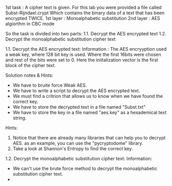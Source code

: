 1st task :
A cipher text is given. For this lab you were provided a file called
Subst-Rijndael.crypt
Which contains the binary data of a text that has been encrypted TWICE.
1st layer : Monoalphabetic substitution
2nd layer : AES algiorthm in CBC mode

So the task is divided into two parts:
1.1. Decrypt the AES encrypted text
1.2. Decrypt the monoalphabetic substitution cipher text

1.1. Decrypt the AES encrypted text:
Information :
The AES encryyption used a weak key, where 128 bit key is used. Where the first 16bits were chosen and rest of the bits were set to 0. Here the iniitalization vector is the first block of the cipher text.

Solution notes & Hints:

- We have to bruite force Weak AES.
- We have to write a script to decrypt the AES encrypted text.
- We must find a critrion that allows us to know when we have found the correct key.
- We have to store the decrypted text in a file named "Subst.txt"
- We have to store the key in a file named "aes.key" as a hexademical text string.

Hints:

1. Notice that there are already many libraries that can help you to decrypt AES. as an example, you can use the "pycryptodome" library.
2. Take a look at Shannon's Entropy to find the correct key.

1.2. Decrypt the monoalphabetic substitution cipher text:
Information:

- We can't use the brute force method to decrypt the monoalphabetic substitution cipher text.
-
